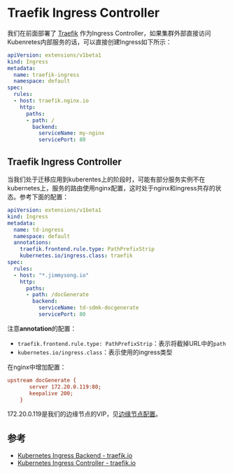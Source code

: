 # Traefik Ingress Controller

我们在前面部署了 [Traefik](https://traefik.io) 作为Ingress Controller，如果集群外部直接访问Kubenretes内部服务的话，可以直接创建Ingress如下所示：

```yaml
apiVersion: extensions/v1beta1
kind: Ingress
metadata:
  name: traefik-ingress
  namespace: default
spec:
  rules:
  - host: traefik.nginx.io
    http:
      paths:
      - path: /
        backend:
          serviceName: my-nginx
          servicePort: 80
```

## Traefik Ingress Controller

当我们处于迁移应用到kuberentes上的阶段时，可能有部分服务实例不在kubernetes上，服务的路由使用nginx配置，这时处于nginx和ingress共存的状态。参考下面的配置：

```yaml
apiVersion: extensions/v1beta1
kind: Ingress
metadata:
  name: td-ingress
  namespace: default
  annotations:
    traefik.frontend.rule.type: PathPrefixStrip
    kubernetes.io/ingress.class: traefik
spec:
  rules:
  - host: "*.jimmysong.io"
    http:
      paths:
      - path: /docGenerate
        backend:
          serviceName: td-sdmk-docgenerate
          servicePort: 80
```

注意**annotation**的配置：

- `traefik.frontend.rule.type: PathPrefixStrip`：表示将截掉URL中的`path`
- `kubernetes.io/ingress.class`：表示使用的ingress类型

在nginx中增加配置：

```ini
upstream docGenerate {
       server 172.20.0.119:80;
       keepalive 200;
    }
```

172.20.0.119是我们的边缘节点的VIP，见[边缘节点配置](../practice/edge-node-configuration.md)。

## 参考

- [Kubernetes Ingress Backend - traefik.io](https://docs.traefik.io/configuration/backends/kubernetes/)
- [Kubernetes Ingress Controller - traefik.io](http://docs.traefik.io/user-guide/kubernetes/)
